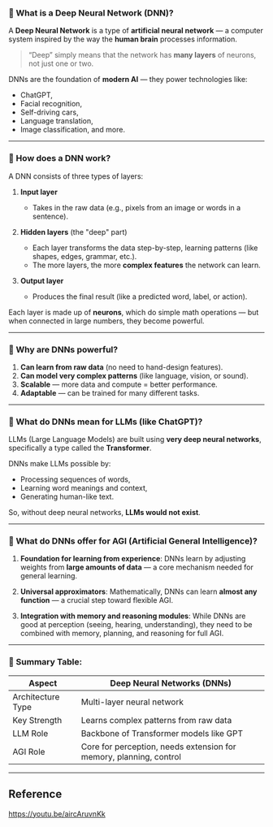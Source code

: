 ### 🧠 What is a **Deep Neural Network (DNN)?**

A **Deep Neural Network** is a type of **artificial neural network** — a computer system inspired by the way the **human brain** processes information.

> “Deep” simply means that the network has **many layers** of neurons, not just one or two.

DNNs are the foundation of **modern AI** — they power technologies like:

* ChatGPT,
* Facial recognition,
* Self-driving cars,
* Language translation,
* Image classification, and more.

---

### 🧱 How does a DNN work?

A DNN consists of three types of layers:

1. **Input layer**

   * Takes in the raw data (e.g., pixels from an image or words in a sentence).

2. **Hidden layers** (the "deep" part)

   * Each layer transforms the data step-by-step, learning patterns (like shapes, edges, grammar, etc.).
   * The more layers, the more **complex features** the network can learn.

3. **Output layer**

   * Produces the final result (like a predicted word, label, or action).

Each layer is made up of **neurons**, which do simple math operations — but when connected in large numbers, they become powerful.

---

### 🧠 Why are DNNs powerful?

1. **Can learn from raw data** (no need to hand-design features).
2. **Can model very complex patterns** (like language, vision, or sound).
3. **Scalable** — more data and compute = better performance.
4. **Adaptable** — can be trained for many different tasks.

---

### 🤖 What do DNNs mean for **LLMs (like ChatGPT)?**

LLMs (Large Language Models) are built using **very deep neural networks**, specifically a type called the **Transformer**.

DNNs make LLMs possible by:

* Processing sequences of words,
* Learning word meanings and context,
* Generating human-like text.

So, without deep neural networks, **LLMs would not exist**.

---

### 🚀 What do DNNs offer for **AGI (Artificial General Intelligence)?**

1. **Foundation for learning from experience**:
   DNNs learn by adjusting weights from **large amounts of data** — a core mechanism needed for general learning.

2. **Universal approximators**:
   Mathematically, DNNs can learn **almost any function** — a crucial step toward flexible AGI.

3. **Integration with memory and reasoning modules**:
   While DNNs are good at perception (seeing, hearing, understanding), they need to be combined with memory, planning, and reasoning for full AGI.

---

### 🧩 Summary Table:

| Aspect            | Deep Neural Networks (DNNs)                                        |
| ----------------- | ------------------------------------------------------------------ |
| Architecture Type | Multi-layer neural network                                         |
| Key Strength      | Learns complex patterns from raw data                              |
| LLM Role          | Backbone of Transformer models like GPT                            |
| AGI Role          | Core for perception, needs extension for memory, planning, control |

---

## Reference
https://youtu.be/aircAruvnKk